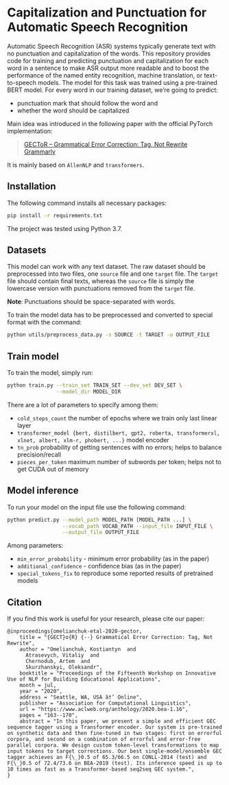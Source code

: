 # Capitalization and Punctuation for Automatic Speech Recognition

Automatic Speech Recognition (ASR) systems typically generate text with no punctuation and capitalization of the words. This repository provides code for training and predicting punctuation and capitalization for each word in a sentence to make ASR output more readable and to boost the performance of the named entity recognition, machine translation, or text-to-speech models. The model for this task was trained using a pre-trained BERT model. For every word in our training dataset, we’re going to predict:

- punctuation mark that should follow the word and
- whether the word should be capitalized

Main idea was introduced in the following paper with the official PyTorch implementation:
> [GECToR – Grammatical Error Correction: Tag, Not Rewrite](https://arxiv.org/abs/2005.12592)<br>
> [Grammarly](https://github.com/grammarly/gector)

It is mainly based on `AllenNLP` and `transformers`.
## Installation
The following command installs all necessary packages:
```.bash
pip install -r requirements.txt
```
The project was tested using Python 3.7.

## Datasets
This model can work with any text dataset. The raw dataset should be preprocessed into two files, one `source` file and one `target` file. The `target` file should contain final texts, whereas the `source` file is simply the lowercase version with punctuations removed from the `target` file.<br>

**Note**: Punctuations should be space-separated with words.<br>

To train the model data has to be preprocessed and converted to special format with the command:
```.bash
python utils/preprocess_data.py -s SOURCE -t TARGET -o OUTPUT_FILE
```

## Train model
To train the model, simply run:
```.bash
python train.py --train_set TRAIN_SET --dev_set DEV_SET \
                --model_dir MODEL_DIR
```
There are a lot of parameters to specify among them:
- `cold_steps_count` the number of epochs where we train only last linear layer
- `transformer_model {bert, distilbert, gpt2, roberta, transformerxl, xlnet, albert, xlm-r, phobert, ...}` model encoder
- `tn_prob` probability of getting sentences with no errors; helps to balance precision/recall
- `pieces_per_token` maximum number of subwords per token; helps not to get CUDA out of memory

## Model inference
To run your model on the input file use the following command:
```.bash
python predict.py --model_path MODEL_PATH [MODEL_PATH ...] \
                  --vocab_path VOCAB_PATH --input_file INPUT_FILE \
                  --output_file OUTPUT_FILE
```
Among parameters:
- `min_error_probability` - minimum error probability (as in the paper)
- `additional_confidence` - confidence bias (as in the paper)
- `special_tokens_fix` to reproduce some reported results of pretrained models

## Citation
If you find this work is useful for your research, please cite our paper:
```
@inproceedings{omelianchuk-etal-2020-gector,
    title = "{GECT}o{R} {--} Grammatical Error Correction: Tag, Not Rewrite",
    author = "Omelianchuk, Kostiantyn  and
      Atrasevych, Vitaliy  and
      Chernodub, Artem  and
      Skurzhanskyi, Oleksandr",
    booktitle = "Proceedings of the Fifteenth Workshop on Innovative Use of NLP for Building Educational Applications",
    month = jul,
    year = "2020",
    address = "Seattle, WA, USA â†’ Online",
    publisher = "Association for Computational Linguistics",
    url = "https://www.aclweb.org/anthology/2020.bea-1.16",
    pages = "163--170",
    abstract = "In this paper, we present a simple and efficient GEC sequence tagger using a Transformer encoder. Our system is pre-trained on synthetic data and then fine-tuned in two stages: first on errorful corpora, and second on a combination of errorful and error-free parallel corpora. We design custom token-level transformations to map input tokens to target corrections. Our best single-model/ensemble GEC tagger achieves an F{\_}0.5 of 65.3/66.5 on CONLL-2014 (test) and F{\_}0.5 of 72.4/73.6 on BEA-2019 (test). Its inference speed is up to 10 times as fast as a Transformer-based seq2seq GEC system.",
}
```
